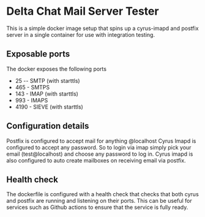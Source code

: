 # Delta Chat Mail Server Tester

This is a simple docker image setup that spins up a cyrus-imapd and postfix server in a single container for use with integration testing.

## Exposable ports
The docker exposes the following ports
 - 25 -- SMTP (with starttls)
 - 465 - SMTPS
 - 143 - IMAP (with starttls)
 - 993 - IMAPS
 - 4190 - SIEVE (with starttls)

## Configuration details

Postfix is configured to accept mail for anything @localhost
Cyrus Imapd is configured to accept any password.  So to login via imap simply pick your email (test@localhost) and choose any password to log in.
Cyrus imapd is also configured to auto create mailboxes on receiving email via postfix.

## Health check

The dockerfile is configured with a health check that checks that both cyrus and postfix are running and listening on their ports.  This can be useful for services such as Github actions to ensure that the service is fully ready.
